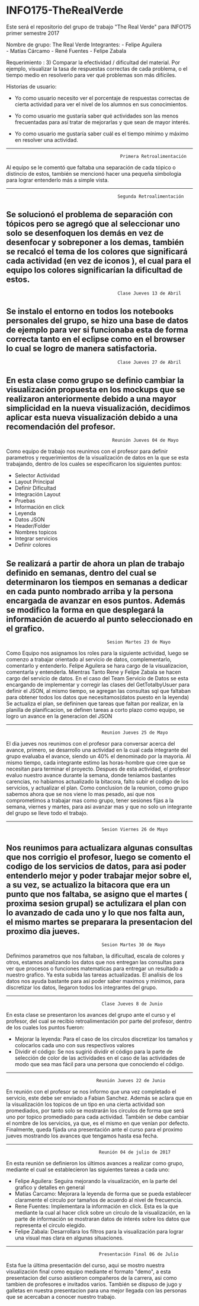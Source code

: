 # INFO175-TheRealVerde

Este será el repositorio del grupo de trabajo "The Real Verde" para INFO175 primer semestre 2017

Nombre de grupo: The Real Verde
Integrantes: - Felipe Aguilera  
             - Matías Cárcamo
             - René Fuentes
             - Felipe Zabala
         
Requerimiento : 
3) Comparar la efectividad / dificultad del material. Por ejemplo, visualizar la tasa de respuestas correctas de cada problema, o el tiempo medio en resolverlo para ver qué problemas son más difíciles.

Historias de usuario: 
- Yo como usuario necesito ver el porcentaje de respuestas correctas de cierta actividad para ver el nivel de los alumnos en sus conocimientos.

- Yo como usuario me gustaría saber qué actividades son las menos frecuentadas para así tratar de mejorarlas y que sean de mayor interés.

- Yo como usuario me gustaría saber cuál es el tiempo mínimo y máximo en resolver una actividad.

--------------------------------------------------------------------------------------------------------------------------------
                                               Primera Retroalimentación
                                               
Al equipo se le comentó que faltaba una separación de cada tópico o distincio de estos, también se mencionó hacer una pequeña simbologia para lograr entenderlo más a simple vista.

--------------------------------------------------------------------------------------------------------------------------------
                                              Segunda Retroalimentación
                                              
Se solucionó el problema de separación con tópicos pero se agregó que al seleccionar uno solo se desenfoquen los demás en vez de desenfocar y sobreponer a los demas, también se recalcó el tema de los colores que significará cada actividad (en vez de iconos ), el cual para el equipo los colores significarían la dificultad de estos.
--------------------------------------------------------------------------------------------------------------------------------
                                              Clase Jueves 13 de Abril
                                                                                          
Se instalo el entorno en todos los notebooks personales del  grupo, se hizo una base de datos de ejemplo para ver si  funcionaba esta de forma correcta tanto en el eclipse como en el browser lo cual se logro de manera satisfactoria.
--------------------------------------------------------------------------------------------------------------------------------
                                              Clase Jueves 27 de Abril
                                              
En esta clase como grupo se definio cambiar la visualización propuesta en los mockups que se realizaron anteriormente debido a una mayor simplicidad en la nueva visualización, decidimos aplicar esta nueva visualización debido a una recomendación del profesor.
--------------------------------------------------------------------------------------------------------------------------------
                                            Reunión Jueves 04 de Mayo

Como equipo de trabajo nos reunimos con el profesor para definir parametros y requerimientos de la visualización de datos en la que se esta trabajando, dentro de los cuales se especificaron los siguientes puntos:

- Selector Actividad
- Layout Principal
- Definir Dificultad
- Integración Layout
- Pruebas
- Información en click
- Leyenda
- Datos JSON
- Header/Folder
- Nombres topicos
- Integrar servicios
- Definir colores

Se realizará a partir de ahora un plan de trabajo definido en semanas, dentro del cual se determinaron los tiempos en semanas a dedicar en cada punto nombrado arriba y la persona encargada de avanzar en esos puntos.
Además se modifico la forma en que desplegará la información de acuerdo al punto seleccionado en el grafico.
-------------------------------------------------------------------------------------------------------------------------------
                                          Sesion Martes 23 de Mayo
Como Equipo nos asignamos los roles para la siguiente actividad, luego se comenzo a trabajar orientado al servicio de datos, complementarlo, comentarlo y entenderlo.
Felipe Aguilera se hara cargo de la visualizacion, comentarla y entenderla. Mientras Tanto Rene y Felipe Zabala se hacen cargo del servicio de datos.
En el caso del Team Servicio de Datos se esta encargando de implementar y corregir las clases del GetTotalbyUsuer para definir el JSON, al mismo tiempo, se agregan las consultas sql que faltaban para obtener todos los datos que necesitamos(datos puesto en la leyenda)
Se actualiza el plan, se defininen que tareas que faltan por realizar, en la planilla de planificacion, se definen tareas a corto plazo como equipo, se logro un avance en la generacion del JSON

-------------------------------------------------------------------------------------------------------------------------------
                                        Reunion Jueves 25 de Mayo
El dia jueves nos reunimos con el profesor para conversar acerca del avance, primero, se desarrollo una actividad en la cual cada integrante del grupo evaluaba el avance, siendo un 40% el denominado por la mayoria. Al mismo tiempo, cada integrante estimo las horas-hombre que cree que se necesitan para terminar el proyecto. Despues de esta actividad, el profesor evaluo nuestro avance durante la semana, donde teniamos bastantes carencias, no habiamos actualizado la bitacora, falto subir el codigo de los servicios, y actualizar el plan. Como conclusion de la reunion, como grupo sabemos ahora que se nos viene lo mas pesado, asi que nos comprometimos a trabajar mas como grupo, tener sesiones fijas a la semana, viernes y martes, para asi avanzar mas y que no solo un integrante del grupo se lleve todo el trabajo.

--------------------------------------------------------------------------------------------------------------------------------
                                        Sesion Viernes 26 de Mayo
Nos reunimos para actualizara algunas consultas que nos corrigio el profesor, luego se comento el codigo de los servicios de datos, para asi poder entenderlo mejor y poder trabajar mejor sobre el, a su vez, se actualizo la bitacora que era un punto que nos faltaba, se asigno que el martes ( proxima sesion grupal) se actulizara el plan con lo avanzado de cada uno y lo que nos falta aun, el mismo martes se preparara la presentacion del proximo dia jueves.
--------------------------------------------------------------------------------------------------------------------------------
                                        Sesion Martes 30 de Mayo
Definimos parametros que nos faltaban, la dificultad, escala de colores y otros, estamos analizando los datos que nos entregan las consultas para ver que procesos o funciones matematicas para entregar un resultado a nuestro grafico. Ya esta subida las tareas actualizadas. El analisis de los datos nos ayuda bastante para asi poder saber maximos y minimos, para discretizar los datos, llegaron todos los integrantes del grupo.

---------------------------------------------------------------------------------------------------------------------------------

                                        Clase Jueves 8 de Junio
                                        
 En esta clase se presentaron los avances del grupo ante el curso y el profesor, del cual se recibio retroalimentación por parte del profesor, dentro de los cuales los puntos fueron:
 
  - Mejorar la leyenda: Para el caso de los circulos discretizar los tamaños y colocarlos cada uno con sus respectivos valores
  - Dividir el código: Se nos sugirió dividir el código para la parte de selección de color de las actividades en el caso de las actividades de modo que sea mas fácil para una persona que conociendo el código.
  
  ---------------------------------------------------------------------------------------------------------------------------------
  
                                      Reunión Jueves 22 de Junio
                                      
 En reunión con el profesor se nos informo que una vez completado el servicio, este debe ser enviado a Fabian Sanchez. Además se aclara que en la visualización los topicos de un tipo en una cierta actividad son promediados, por tanto solo se mostrarán los circulos de forma que será uno por topico promediado para cada actividad. También se debe cambiar el nombre de los servicios, ya que, es el mismo en que venían por defecto.
 Finalmente, queda fijada una presentación ante el curso para el proximo jueves mostrando los avances que tengamos hasta esa fecha.
 
 --------------------------------------------------------------------------------------------------------------------------------
                                       Reunión 04 de julio de 2017

En esta reunión se definieron los últimos avances a realizar como grupo, mediante el cual se establecieron las siguientes tareas a cada uno:
-	Felipe Aguilera: Seguira mejorando la visualización, en la parte del grafico y detalles en general
-	Matías Carcamo: Mejorara la leyenda de forma que se pueda establecer claramente el circulo por tamaños de acuerdo al nivel de frecuencia.
-	Rene Fuentes: Implementara la información en click.  Esta es la que mediante la cual al hacer click sobre un circulo de la visualización, en la parte de información se mostraran datos de interés sobre los datos que representa el circulo elegido.
-	Felipe Zabala: Desarrollara los filtros para la visualización para lograr una visual mas clara en algunas situaciones.

--------------------------------------------------------------------------------------------------------------------------------                                 
                                       Presentación Final 06 de Julio
                                    
 Esta fue la última presentación del curso, aqui se mostro nuestra visualización final como equipo mediante el formato "demo", a esta presentacion del curso asistieron compañeros de la carrera, asi como tambien de profesores e invitados varios. También se dispuso de jugo y galletas en nuestra presentacion para una mejor llegada con las personas que se acercaban a conocer nuestro trabajo.
  


